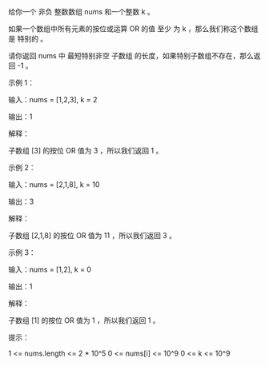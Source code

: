 给你一个 非负 整数数组 nums 和一个整数 k 。

如果一个数组中所有元素的按位或运算 OR 的值 至少 为 k ，那么我们称这个数组是 特别的 。

请你返回 nums 中 最短特别非空 子数组 的长度，如果特别子数组不存在，那么返回 -1 。

示例 1：

输入：nums = [1,2,3], k = 2

输出：1

解释：

子数组 [3] 的按位 OR 值为 3 ，所以我们返回 1 。

示例 2：

输入：nums = [2,1,8], k = 10

输出：3

解释：

子数组 [2,1,8] 的按位 OR 值为 11 ，所以我们返回 3 。

示例 3：

输入：nums = [1,2], k = 0

输出：1

解释：

子数组 [1] 的按位 OR 值为 1 ，所以我们返回 1 。

提示：

1 <= nums.length <= 2 * 10^5
0 <= nums[i] <= 10^9
0 <= k <= 10^9
